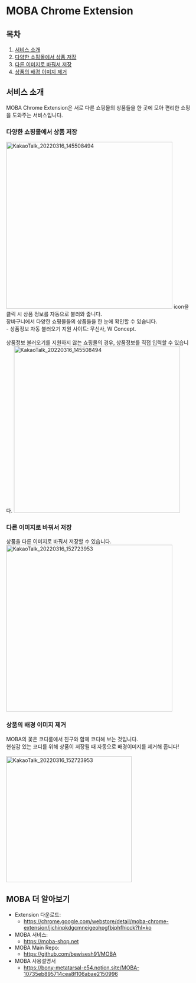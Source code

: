 # MOBA Chrome Extension

## 목차
1. [서비스 소개](#서비스-소개)
2. [다양한 쇼핑몰에서 상품 저장](#다양한-쇼핑몰에서-상품-저장)
3. [다른 이미지로 바꿔서 저장](#다른-이미지로-바꿔서-저장)
4. [상품의 배경 이미지 제거](#상품의-배경-이미지-제거)

## 서비스 소개
MOBA Chrome Extension은 서로 다른 쇼핑몰의 상품들을 한 곳에 모아 편리한 쇼핑을 도와주는 서비스입니다.

### 다양한 쇼핑몰에서 상품 저장
<img width="450" alt="KakaoTalk_20220316_145508494" src="https://user-images.githubusercontent.com/76726411/158527763-3cb32d00-0462-471c-98f8-34ceb5f40436.gif">
icon을 클릭 시 상품 정보를 자동으로 불러와 줍니다.
<br>
장바구니에서 다양한 쇼핑몰들의 상품들을 한 눈에 확인할 수 있습니다.
<br>
- 상품정보 자동 불러오기 지원 사이트: 무신사, W Concept.
<br>
<br>
상품정보 불러오기를 지원하지 않는 쇼핑몰의 경우, 상품정보를 직접 입력할 수 있습니다.
<img width="450" alt="KakaoTalk_20220316_145508494" src="https://user-images.githubusercontent.com/76726411/158533455-b476b45c-59d3-4fd5-9648-f4f6812a5834.gif">


### 다른 이미지로 바꿔서 저장
상품을 다른 이미지로 바꿔서 저장할 수 있습니다.
<br>
<img width="450" alt="KakaoTalk_20220316_152723953" src="https://user-images.githubusercontent.com/76726411/158531710-d3be9277-0859-4358-a3aa-6f4a68eeb9fc.gif">

### 상품의 배경 이미지 제거
MOBA의 꽃은 코디룸에서 친구와 함께 코디해 보는 것입니다.
<br>
현실감 있는 코디를 위해 상품이 저장될 때 자동으로 배경이미지를 제거해 줍니다!
<br>
<br>
<img width="340" alt="KakaoTalk_20220316_152723953" src="https://user-images.githubusercontent.com/76726411/158529734-810278c2-6393-4be8-a8a1-49c66ddd3a37.png">




## MOBA 더 알아보기
- Extension 다운로드: 
  - https://chrome.google.com/webstore/detail/moba-chrome-extension/jichinpkdgcmneigeohpgfbjphfhicck?hl=ko
- MOBA 서비스: 
  - https://moba-shop.net
- MOBA Main Repo: 
  - https://github.com/bewisesh91/MOBA
- MOBA 사용설명서
  - https://bony-metatarsal-e54.notion.site/MOBA-10735eb895714cea8f106abae2150996

